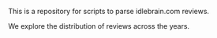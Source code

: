 This is a repository for scripts to parse idlebrain.com reviews.

We explore the distribution of reviews across the years.
